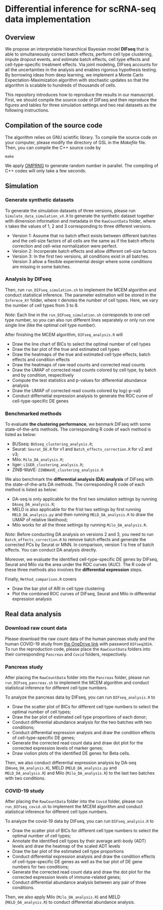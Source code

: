 # Differential inference for scRNA-seq data implementation

## Overview

We propose an interpretable hierarchical Bayesian model **DIFseq** that is able to simultaneously correct batch effects, perform cell type clustering, impute dropout events, and estimate batch effects, cell type effects and cell-type-specific treatment effects. Via joint modeling, DIFseq accounts for all the uncertainties in the analysis and enables rigorous hypothesis testing. By borrowing ideas from deep learning, we implement a Monte Carlo Expectation-Maximization algorithm with stochastic updates so that the algorithm is scalable to hundreds of thousands of cells.

This repository introduces how to reproduce the results in our manuscript. First, we should compile the source code of DIFseq and then reproduce the figures and tables for three simulation settings and two real datasets as the following instructions.  

## Compilation of the source code

The algorithm relies on GNU scietific library. To compile the source code on your computer, please modify the directory of GSL in the *Makefile* file. Then, you can compile the C++ source code by

```
make
```

We apply [OMPRNG](https://homepage.divms.uiowa.edu/~mbognar/omprng/) to generate random number in parallel. The compiling of C++ codes will only take a few seconds.


## Simulation

### Generate synthetic datasets
To generate the simulation datasets of three versions, please run `Simulate_data_simulation_vX.R` to generate the synthetic dataset together with dimension information and metadata in the `RawCountData` folder, where `X` takes the values of 1, 2 and 3 corresponding to three different versions. 

   - Version 1: Assume that no batch effect exists between different batches and the cell-size factors of all cells are the same as if the batch effects correction and cell-wise normalization were perfect. 
   - Version 2: Incorperate batch effects and allow different cell-size factors
   - Version 3: In the first two versions, all conditions exist in all batches. Version 3 allow a flexible experimental design where some conditions are missing in some batches.

### Analysis by DIFseq 

Then, run `run_DIFseq_simulation.sh` to implement the MCEM algorithm and conduct statistical inference. The parameter estimation will be stored in the `Inferece_KY` folder, where `Y` denotes the number of cell types. Here, we vary the number of cell types from 3 to 8. 

*Note*: Each line in the `run_DIFseq_simulation.sh` corresponds to one cell type number, so you can also run different lines separately or only run one single line (like the optimal cell type number).

After finishing the MCEM algorithm, `DIFseq_analysis.R` will

   - Draw the line chart of BICs to select the optimal number of cell types
   - Draw the bar plot of the true and estimated cell types
   - Draw the heatmaps of the true and estimated cell type effects, batch effects and condition effects
   - Draw the heatmaps of raw read counts and corrected read counts
   - Draw the UMAP of corrected read counts colored by cell type, by batch and by condition, respecitively
   - Compute the test statistics and p-values for differential abundance analysis
   - Draw the UMAP of corrected read counts colored by log(-p-val)
   - Conduct differnetial expression analysis to generate the ROC curve of cell-type-specific DE genes

### Benchmarked methods

To evaluate **the clustering performance**, we benmark DIFseq with some state-of-the-arts methods. The corresponding R code of each method is listed as below:

   - BUSseq: `BUSseq_clustering_analysis.R`;
   - Seurat: `Seurat_DE.R` for v1 and `Batch_effects_correction.R` for v2 and v3; 
   - Milo: `Milo_DA_analysis.R`;
   - liger: `LIGER_clustering_analysis.R`;
   - ZINB-WaVE: `ZINBWaVE_clustering_analysis.R`
   
 
We also benchmark the **differential analysis (DA) analysis** of DIFseq with the state-of-the-arts DA methods. The corresponding R code of each method is listed as below:

   - DA-seq is only applicable for the first two simulation settings by running `DAseq_DA_analysis.R`;
   - MELD is also applicable for the frist two settings by first running `MELD_DA_analysis.py` and then running `MELD_DA_analysis.R` to draw the UMAP of relative likelihood;
   - Milo works for all the three settings by running `Milo_DA_analysis.R`.

*Note:* Before conducting DA analysis on versions 2 and 3, you need to run `Batch_effects_correction.R` to remove batch effects and generate the corrected PCs by Seurat or MNN. In comparison, version 1 is free of batch effects. You can  conduct DA analysis directly. 

Moreover, we evaluate the identified cell-type-specific DE genes by DIFseq, Seurat and Milo via the area under the ROC curves (AUC). The R code of these three methods also involves the **differential expression** steps.

Finally, `Method_comparison.R` covers
   - Draw the bar plot of ARI in cell type clustering
   - Plot the combined ROC curves of DIFseq, Seurat and Milo in differential expression analysis

## Real data analysis

### Download raw count data 

Please download the raw count data of the human pancreas study and the human COVID-19 study from [the OneDrive link](https://cuhko365-my.sharepoint.com/:f:/g/personal/songfangda_cuhk_edu_cn/ErmSyLVRFhlDvNxETCSCi8gB5So6RqxJ9KH4R7B99s0UiQ?e=eWaCRX) with password `DIFseq2024`. To run the reproduction code, please place the `RawCountData` folders into their corresponding `Pancreas` and `Covid` folders, respectively.

### Pancreas study

After placing the `RawCountData` folder into the `Pancreas` folder, please run `run_DIFseq_pancreas.sh` to implement the MCEM algorithm and conduct statistical inference for different cell type numbers. 

To analyze the pancreas data by DIFseq, you can run `DIFseq_analysis.R` to

   - Draw the scatter plot of BICs for different cell type numbers to select the optimal number of cell types;
   - Draw the bar plot of estimated cell type proportions of each donor;
   - Conduct differential abundance analysis for the two batches with two conditions;
   - Conduct differential expression analysis and draw the condition effects of cell-type-specific DE genes;
   - Generate the corrected read count data and draw dot plot for the corrected expression levels of marker genes;
   - Draw violion plots of the identified DE genes for Beta cells.

Then, we also conduct differential expression analysis by DA-seq (`DAseq_DA_analysis.R`), MELD (`MELD_DA_analysis.py` and `MELD_DA_analysis.R`) and Milo (`Milo_DA_analysis.R`) to the last two batches with two conditions.

### COVID-19 study

After placing the `RawCountData` folder into the `Covid` folder, please run `run_DIFseq_covid.sh` to implement the MCEM algorithm and conduct statistical inference for different cell type numbers. 

To analyze the covid-19 data by DIFseq, you can run `DIFseq_analysis.R` to

   - Draw the scatter plot of BICs for different cell type numbers to select the optimal number of cell types;
   - Annotate the identified cell types by their average anti-body (ADT) levels and draw the heatmap of the scaled ADT levels
   - Draw the bar plot of the estimated cell type proportions 
   - Conduct differential expression analysis and draw the condition effects of cell-type-specific DE genes as well as the bar plot of DE gene numbers for two conditions;
   - Generate the corrected read count data and draw the dot plot for the corrected expression levels of immune-related genes;
   - Conduct differential abundance analysis between any pair of three conditions.

Then, we also apply Milo (`Milo_DA_analysis.R`) and MELD (`MELD_DA_analysis.R`) to conduct differential abundance analysis.





